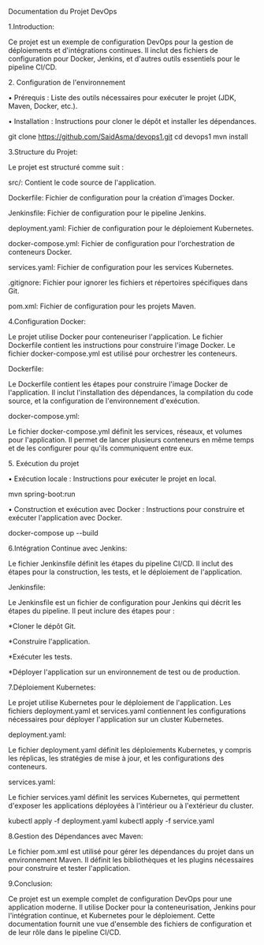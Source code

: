 Documentation du Projet DevOps

1.Introduction:

Ce projet est un exemple de configuration DevOps pour la gestion de déploiements et d'intégrations continues. Il inclut des fichiers de configuration pour Docker, Jenkins, et d'autres outils essentiels pour le pipeline CI/CD.

2. Configuration de l'environnement 

• Prérequis : Liste des outils nécessaires pour exécuter le projet (JDK, Maven, Docker, etc.). 

• Installation : Instructions pour cloner le dépôt et installer les dépendances. 

git clone https://github.com/SaidAsma/devops1.git 
cd devops1 
mvn install


3.Structure du Projet:

Le projet est structuré comme suit :

src/: Contient le code source de l'application.

Dockerfile: Fichier de configuration pour la création d'images Docker.

Jenkinsfile: Fichier de configuration pour le pipeline Jenkins.

deployment.yaml: Fichier de configuration pour le déploiement Kubernetes.

docker-compose.yml: Fichier de configuration pour l'orchestration de conteneurs Docker.

services.yaml: Fichier de configuration pour les services Kubernetes.

.gitignore: Fichier pour ignorer les fichiers et répertoires spécifiques dans Git.

pom.xml: Fichier de configuration pour les projets Maven.

4.Configuration Docker:

Le projet utilise Docker pour conteneuriser l'application. Le fichier Dockerfile contient les instructions pour construire l'image Docker. Le fichier docker-compose.yml est utilisé pour orchestrer les conteneurs.

Dockerfile:

Le Dockerfile contient les étapes pour construire l'image Docker de l'application. Il inclut l'installation des dépendances, la compilation du code source, et la configuration de l'environnement d'exécution.

docker-compose.yml:

Le fichier docker-compose.yml définit les services, réseaux, et volumes pour l'application. Il permet de lancer plusieurs conteneurs en même temps et de les configurer pour qu'ils communiquent entre eux.

5. Exécution du projet 

• Exécution locale : Instructions pour exécuter le projet en local. 

mvn spring-boot:run 

• Construction et exécution avec Docker : Instructions pour construire et exécuter l'application avec Docker.


docker-compose up --build


6.Intégration Continue avec Jenkins:

Le fichier Jenkinsfile définit les étapes du pipeline CI/CD. Il inclut des étapes pour la construction, les tests, et le déploiement de l'application.

Jenkinsfile:

Le Jenkinsfile est un fichier de configuration pour Jenkins qui décrit les étapes du pipeline. Il peut inclure des étapes pour :

*Cloner le dépôt Git.

*Construire l'application.

*Exécuter les tests.

*Déployer l'application sur un environnement de test ou de production.

7.Déploiement Kubernetes:

Le projet utilise Kubernetes pour le déploiement de l'application. Les fichiers deployment.yaml et services.yaml contiennent les configurations nécessaires pour déployer l'application sur un cluster Kubernetes.

deployment.yaml:

Le fichier deployment.yaml définit les déploiements Kubernetes, y compris les réplicas, les stratégies de mise à jour, et les configurations des conteneurs.

services.yaml:

Le fichier services.yaml définit les services Kubernetes, qui permettent d'exposer les applications déployées à l'intérieur ou à l'extérieur du cluster.

kubectl apply -f deployment.yaml
kubectl apply -f service.yaml

8.Gestion des Dépendances avec Maven:

Le fichier pom.xml est utilisé pour gérer les dépendances du projet dans un environnement Maven. Il définit les bibliothèques et les plugins nécessaires pour construire et tester l'application.

9.Conclusion:

Ce projet est un exemple complet de configuration DevOps pour une application moderne. Il utilise Docker pour la conteneurisation, Jenkins pour l'intégration continue, et Kubernetes pour le déploiement. Cette documentation fournit une vue d'ensemble des fichiers de configuration et de leur rôle dans le pipeline CI/CD.
